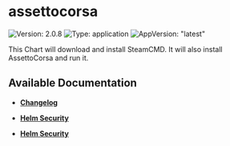 # assettocorsa

![Version: 2.0.8](https://img.shields.io/badge/Version-2.0.8-informational?style=flat-square) ![Type: application](https://img.shields.io/badge/Type-application-informational?style=flat-square) ![AppVersion: "latest"](https://img.shields.io/badge/AppVersion-"latest"-informational?style=flat-square)

This Chart will download and install SteamCMD. It will also install AssettoCorsa and run it.

## Available Documentation

- [**Changelog**](CHANGELOG)

- [**Helm Security**](container-security)

- [**Helm Security**](helm-security)

